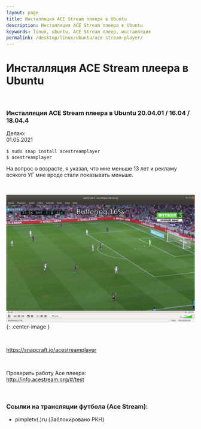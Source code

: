```yaml
---
layout: page
title: Инсталляция ACE Stream плеера в Ubuntu
description: Инсталляция ACE Stream плеера в Ubuntu
keywords: linux, ubuntu, ACE Stream плеер, инсталляция
permalink: /desktop/linux/ubuntu/ace-stream-player/
---
```


# Инсталляция ACE Stream плеера в Ubuntu

<br/>

### Инсталляция ACE Stream плеера в Ubuntu 20.04.01 / 16.04 / 18.04.4

Делаю:  
01.05.2021

    $ sudo snap install acestreamplayer
    $ acestreamplayer

На вопрос о возрасте, я указал, что мне меньше 13 лет и рекламу всякого УГ мне вроде стали показывать меньше.

<br/>

![Установка Ace плеера в Ubuntu 18.04.1](/img/desktop/linux/ubuntu/ace-player-installation/ace-18-04.png 'Установка Ace плеера в Ubuntu 18.04.1'){: .center-image }

<br/>

https://snapcraft.io/acestreamplayer

<br/>

Проверить работу Ace плеера:  
http://info.acestream.org/#/test

<br/>

### Ссылки на трансляции футбола (Ace Stream):

-   pimpletv(.)ru (Заблокировано РКН)

